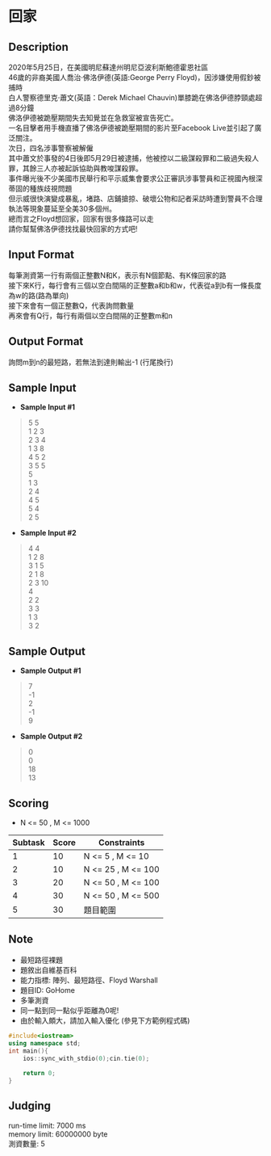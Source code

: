 # 回家
## Description
2020年5月25日，在美國明尼蘇達州明尼亞波利斯鮑德霍恩社區  
46歲的非裔美國人喬治·佛洛伊德(英語:George Perry Floyd)，因涉嫌使用假鈔被捕時  
白人警察德里克·蕭文(英語：Derek Michael Chauvin)單膝跪在佛洛伊德脖頸處超過8分鐘  
佛洛伊德被跪壓期間失去知覺並在急救室被宣告死亡。  
一名目擊者用手機直播了佛洛伊德被跪壓期間的影片至Facebook Live並引起了廣泛關注。  
次日，四名涉事警察被解僱  
其中蕭文於事發的4日後即5月29日被逮捕，他被控以二級謀殺罪和二級過失殺人罪，其餘三人亦被起訴協助與教唆謀殺罪。  
事件曝光後不少美國市民舉行和平示威集會要求公正審訊涉事警員和正視國內根深蒂固的種族歧視問題  
但示威很快演變成暴亂，堵路、店鋪搶掠、破壞公物和記者采訪時遭到警員不合理執法等現象蔓延至全美30多個州。  
總而言之Floyd想回家，回家有很多條路可以走  
請你幫幫佛洛伊德找找最快回家的方式吧!  

## Input  Format
每筆測資第一行有兩個正整數N和K，表示有N個節點、有K條回家的路  
接下來K行，每行會有三個以空白間隔的正整數a和b和w，代表從a到b有一條長度為w的路(路為單向)  
接下來會有一個正整數Q，代表詢問數量  
再來會有Q行，每行有兩個以空白間隔的正整數m和n  

## Output Format
詢問m到n的最短路，若無法到達則輸出-1 (行尾換行)  

## Sample Input
  - **Sample Input #1**
  > 5 5  
  > 1 2 3  
  > 2 3 4  
  > 1 3 8  
  > 4 5 2  
  > 3 5 5  
  > 5  
  > 1 3  
  > 2 4  
  > 4 5  
  > 5 4  
  > 2 5  
  
  - **Sample Input #2**
  > 4 4  
  > 1 2 8  
  > 3 1 5  
  > 2 1 8  
  > 2 3 10  
  > 4  
  > 2 2  
  > 3 3  
  > 1 3  
  > 3 2  


  
## Sample Output
  - **Sample Output #1**
  > 7  
  > -1  
  > 2  
  > -1  
  > 9  
  
  - **Sample Output #2**
  > 0  
  > 0  
  > 18  
  > 13  

  
## Scoring 
  * N <= 50 , M <= 1000  
  
| Subtask | Score | Constraints 
| ------- | ----- | -----------  
| 1       | 10    |  N <= 5 , M <= 10  
| 2       | 10    |  N <= 25 , M <= 100  
| 3       | 20    |  N <= 50 , M <= 100  
| 4       | 30    |  N <= 50 , M <= 500  
| 5       | 30    |  題目範圍  

## Note
  * 最短路徑裸題  
  * 題敘出自維基百科  
  * 能力指標: 陣列、最短路徑、Floyd Warshall  
  * 題目ID: GoHome  
  * 多筆測資  
  * 同一點到同一點似乎距離為0呢!  
  * 由於輸入頗大，請加入輸入優化 (參見下方範例程式碼)
```cpp
#include<iostream>
using namespace std;
int main(){
	ios::sync_with_stdio(0);cin.tie(0);
	
	return 0;
}
```
## Judging
run-time limit: 7000 ms  
memory limit: 60000000 byte  
測資數量: 5    
